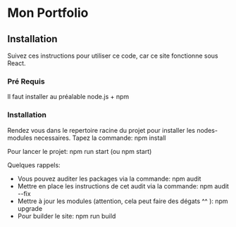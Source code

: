 # Mon Portfolio

## Installation

Suivez ces instructions pour utiliser ce code, car ce site fonctionne sous React.

### Pré Requis

Il faut installer au préalable node.js + npm

### Installation

Rendez vous dans le repertoire racine du projet pour installer les nodes-modules necessaires.
Tapez la commande: npm install

Pour lancer le projet: npm run start (ou npm start)

Quelques rappels:

- Vous pouvez auditer les packages via la commande: npm audit
- Mettre en place les instructions de cet audit via la commande: npm audit --fix
- Mettre à jour les modules (attention, cela peut faire des dégats ^^ ): npm upgrade
- Pour builder le site: npm run build
